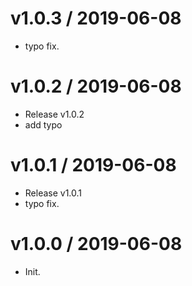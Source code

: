 
v1.0.3 / 2019-06-08
==================

  * typo fix.

v1.0.2 / 2019-06-08
===================

  * Release v1.0.2
  * add typo

v1.0.1 / 2019-06-08
===================

  * Release v1.0.1
  * typo fix.

v1.0.0 / 2019-06-08
===================

  * Init.

